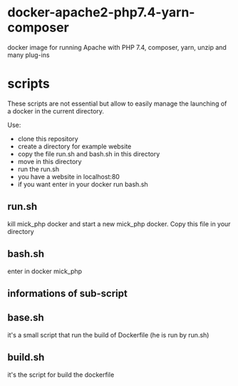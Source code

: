 # docker-apache2-php7.4-yarn-composer
docker image for running Apache  with PHP 7.4, composer, yarn, unzip and many plug-ins
# scripts
These scripts are not essential but allow to easily manage the launching of a docker in the current directory.

Use:
- clone this repository
- create a directory for example website
- copy the file run.sh and bash.sh in this directory
- move in this directory
- run the run.sh
- you have a website in localhost:80
- if you want enter in your docker run bash.sh
## run.sh
kill mick_php docker and start a new mick_php docker. Copy this file in your directory
## bash.sh
enter in docker mick_php
## informations of sub-script
## base.sh
it's a small script that run the build of Dockerfile (he is run by run.sh)
## build.sh
it's the script for build the dockerfile
